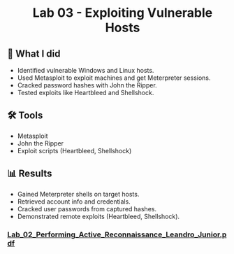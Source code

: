 
<div id="user-content-toc"> 
  <ul align="center" style="list-style: none;"> 
    <summary > 
      <h1> Lab 03 - Exploiting Vulnerable Hosts </h1> 
    </summary> 
  </ul> 
</div>

## 📝 What I did
* Identified vulnerable Windows and Linux hosts.
* Used Metasploit to exploit machines and get Meterpreter sessions.
* Cracked password hashes with John the Ripper.
* Tested exploits like Heartbleed and Shellshock.

## 🛠️ Tools
* Metasploit
* John the Ripper
* Exploit scripts (Heartbleed, Shellshock)

## 📊 Results 
* Gained Meterpreter shells on target hosts.
* Retrieved account info and credentials.
* Cracked user passwords from captured hashes.
* Demonstrated remote exploits (Heartbleed, Shellshock).


### [Lab_02_Performing_Active_Reconnaissance_Leandro_Junior.pdf](Lab_02_Performing_Active_Reconnaissance_Leandro_Junior.pdf)
